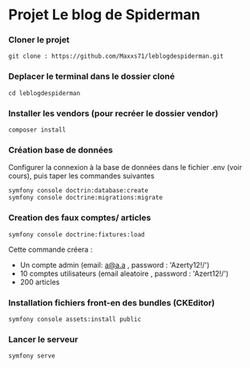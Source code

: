# Projet Le blog de Spiderman 

### Cloner le projet 

````
git clone : https://github.com/Maxxs71/leblogdespiderman.git
````
### Deplacer le terminal dans le dossier cloné 
````
cd leblogdespiderman
````

### Installer les vendors (pour recréer le dossier vendor)

````
composer install
````

### Création base de données
Configurer la connexion à la base de données dans le fichier .env (voir cours), puis taper les commandes suivantes
```
symfony console doctrin:database:create
symfony console doctrine:migrations:migrate

````

### Creation  des faux comptes/ articles
```
symfony console doctrine:fixtures:load
```
Cette commande créera : 
* Un compte admin (email: a@a.a , password : 'Azerty12!/')
* 10 comptes utilisateurs (email aleatoire , password : 'Azert12!/')
* 200 articles

### Installation fichiers front-en des bundles (CKEditor)
```
symfony console assets:install public
```

### Lancer le serveur
````
symfony serve
````